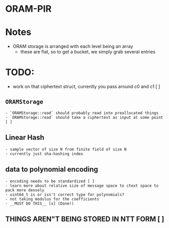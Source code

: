 # ORAM-PIR

# Notes
- ORAM storage is arranged with each level being an array
    - these are flat, so to get a bucket, we simply grab several entries

# TODO:
- work on that ciphertext struct, currently you pass around c0 and c1 [ ]

## `ORAMStorage`
    - `ORAMStorage::read` should probably read into preallocated things
    - `ORAMStorage::read` should take a ciphertext as input at some point [ ]

## Linear Hash
    - sample vector of size N from finite field of size N
    - currently just sha-hashing index

## data to polynomial encoding
    - encoding needs to be standardized [ ]
    - learn more about relative size of message space to ctext space to pack more densely
    - uint64_t is or isn't correct type for polynomials?
    - not taking modulus for the coefficients
    - __MUST DO THIS__ [x] (Done!)


## THINGS AREN"T BEING STORED IN NTT FORM [ ]